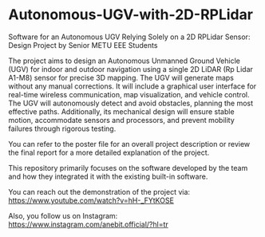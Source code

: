 # Autonomous-UGV-with-2D-RPLidar
 Software for an Autonomous UGV Relying Solely on a 2D RPLidar Sensor: Design Project by Senior METU EEE Students

The project aims to design an Autonomous Unmanned Ground Vehicle (UGV) for indoor and outdoor navigation using a single 2D LiDAR (Rp Lidar A1-M8) sensor for precise 3D mapping. The UGV will generate maps without any manual corrections. It will include a graphical user interface for real-time wireless communication, map visualization, and vehicle control. The UGV will autonomously detect and avoid obstacles, planning the most effective paths. Additionally, its mechanical design will ensure stable motion, accommodate sensors and processors, and prevent mobility failures through rigorous testing.

You can refer to the poster file for an overall project description or review the final report for a more detailed explanation of the project.

This repository primarily focuses on the software developed by the team and how they integrated it with the existing built-in software.

You can reach out the demonstration of the project via: https://www.youtube.com/watch?v=hH-_FYtKOSE

Also, you follow us on Instagram: https://www.instagram.com/anebit.official/?hl=tr
